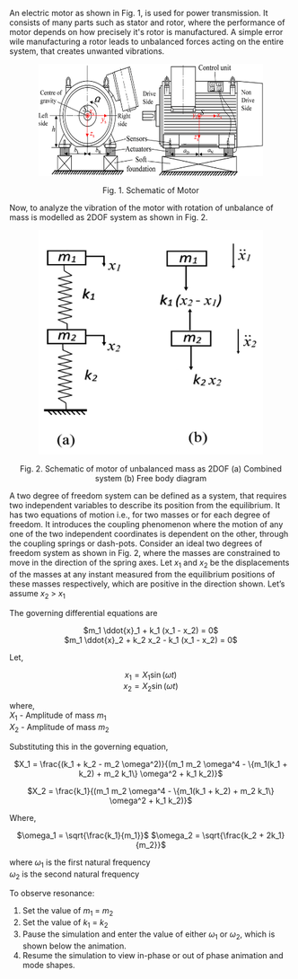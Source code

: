 An electric motor as shown in Fig. 1, is used for power transmission. It consists of many parts such as stator and rotor, where the performance of motor depends on how precisely it's rotor is manufactured.
A simple error wile manufacturing a rotor leads to unbalanced forces acting on the entire system, that creates unwanted vibrations.

<center>
<img src="images/3.png" height="200" width="400"/>

Fig. 1. Schematic of Motor
</center>

Now, to analyze the vibration of the motor with rotation of unbalance of mass is modelled as 2DOF system as shown in Fig. 2.
<center>
<img src="images/4.jpg" height="400" width="400"/>

Fig. 2. Schematic of motor of unbalanced mass as 2DOF (a) Combined system (b) Free body diagram

</center>

A two degree of freedom system can be defined as a system, that requires two independent variables to describe its position from the equilibrium. It has two equations of motion i.e., for two masses or for each degree of freedom. It introduces the coupling phenomenon where the motion of any one of the two independent coordinates is dependent on the other, through the coupling springs or dash-pots.
Consider an ideal two degrees of freedom system as shown in Fig. 2, where the masses are constrained to move in the direction of the spring axes. Let $x_1$ and $x_2$ be the displacements of the masses at any instant measured from the equilibrium positions of these masses respectively, which are positive in the direction shown. Let’s assume $x_2$ > $x_1$

The governing differential equations are
<center>

<!-- ![](images/11.png) -->

$m_1 \ddot{x}_1 + k_1 (x_1 - x_2) = 0$  
$m_1 \ddot{x}_2 + k_2 x_2 - k_1 (x_1 - x_2) = 0$

</center>
Let,
<center>

<!-- ![](images/12.png) -->

$x_1 = X_1 \sin(\omega t)$   
$x_2 = X_2 \sin(\omega t)$

</center>

where,   
$X_1$ - Amplitude of mass $m_1$  
$X_2$ - Amplitude of mass $m_2$  

Substituting this in the governing equation,

<center>

<!-- ![](images/5.png) -->
<!-- ![](images/6.png) -->

$X_1 = \frac{(k_1 + k_2 - m_2 \omega^2)}{(m_1 m_2 \omega^4 - \{m_1(k_1 + k_2) + m_2 k_1\} \omega^2 + k_1 k_2)}$
  
$X_2 = \frac{k_1}{(m_1 m_2 \omega^4 - \{m_1(k_1 + k_2) + m_2 k_1\} \omega^2 + k_1 k_2)}$  


</center>

Where,

<center>

<!-- ![](images/8.png) -->

$\omega_1 = \sqrt{\frac{k_1}{m_1}}$ $\omega_2 = \sqrt{\frac{k_2 + 2k_1}{m_2}}$


<!-- ![](images/9.png) -->

</center>

where $\omega_1$ is the first natural frequency  
$\omega_2$ is the second natural frequency

To observe resonance:
1. Set the value of $m_1$ = $m_2$
2. Set the value of $k_1$ = $k_2$
3. Pause the simulation and enter the value of either $\omega_1$ or $\omega_2$, which is shown below the animation.
4. Resume the simulation to view in-phase or out of phase animation and mode shapes.

